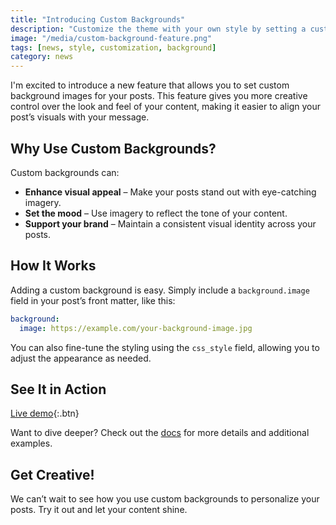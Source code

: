 ```yaml
---
title: "Introducing Custom Backgrounds"
description: "Customize the theme with your own style by setting a custom background color, image, and overlays."
image: "/media/custom-background-feature.png"
tags: [news, style, customization, background]
category: news
---
```


I'm excited to introduce a new feature that allows you to set custom background images for your posts. This feature gives you more creative control over the look and feel of your content, making it easier to align your post’s visuals with your message.

## Why Use Custom Backgrounds?

Custom backgrounds can:

- **Enhance visual appeal** – Make your posts stand out with eye-catching imagery.
- **Set the mood** – Use imagery to reflect the tone of your content.
- **Support your brand** – Maintain a consistent visual identity across your posts.

## How It Works

Adding a custom background is easy. Simply include a `background.image` field in your post’s front matter, like this:

```yaml
background:
  image: https://example.com/your-background-image.jpg
```

You can also fine-tune the styling using the `css_style` field, allowing you to adjust the appearance as needed.

## See It in Action

[Live demo](../custom-background.md){:.btn}

Want to dive deeper? Check out the [docs](../_docs/configuration.md#set-a-custom-background-and-image-overlay) for more details and additional examples.

## Get Creative!

We can’t wait to see how you use custom backgrounds to personalize your posts. Try it out and let your content shine.

